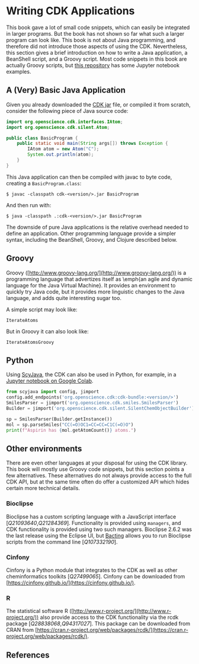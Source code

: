 # Writing CDK Applications

This book gave a lot of small code snippets, which can easily be integrated
in larger programs. But the book has not shown so far what such a larger
program can look like. This book is not about Java programming, and therefore
did not introduce those aspects of using the CDK.
Nevertheless, this section gives a brief introduction on how to write a
Java application, a BeanShell script, and a Groovy script. Most code snippets
in this book are actually Groovy scripts, but [this repository](https://egonw.github.io/chempyformatics/)
has some Jupyter notebook examples.

## A (Very) Basic Java Application

Given you already downloaded the [CDK jar](https://github.com/cdk/cdk/releases/tag/cdk-<version/>) file,
or compiled it from scratch, consider the following piece of
Java source code:

```java
import org.openscience.cdk.interfaces.IAtom;
import org.openscience.cdk.silent.Atom;

public class BasicProgram {
    public static void main(String args[]) throws Exception {
        IAtom atom = new Atom("C");
        System.out.println(atom);
    }
}
```

This <topic type="key">Java application</topic> can then be compiled with <topic>javac</topic> to byte code, creating a
`BasicProgram.class`:

```shell
$ javac -classpath cdk-<version/>.jar BasicProgram
```

And then run with:

```shell
$ java -classpath .:cdk-<version/>.jar BasicProgram
```

The downside of pure Java applications is the relative overhead
needed to define an application. Other programming language provide
a simpler syntax, including the BeanShell, Groovy, and Clojure
described below.

## Groovy

<topic type="key">Groovy</topic> ([http://www.groovy-lang.org/](http://www.groovy-lang.org/)) is a programming language that
advertizes itself as \emph{an agile and dynamic language for the Java
Virtual Machine}. It provides an environment to quickly
try Java code, but it provides more linguistic changes
to the Java language, and adds quite interesting sugar too.

A simple script may look like:

<code>IterateAtoms</code>

But in Groovy it can also look like:

<code>IterateAtomsGroovy</code>

## Python

Using [ScyJava](https://github.com/scijava/scyjava), the CDK can also be used in Python, for example, in a [Jupyter notebook
on Google Colab](https://colab.research.google.com/github/egonw/chempyformatics/blob/main/docs/nb/CreateAtom3.ipynb).

```python
from scyjava import config, jimport
config.add_endpoints('org.openscience.cdk:cdk-bundle:<version/>')
SmilesParser = jimport('org.openscience.cdk.smiles.SmilesParser')
Builder = jimport('org.openscience.cdk.silent.SilentChemObjectBuilder')

sp = SmilesParser(Builder.getInstance())
mol = sp.parseSmiles("CC(=O)OC1=CC=CC=C1C(=O)O")
print(f"Aspirin has {mol.getAtomCount()} atoms.")
```

## Other environments

There are even other languages at your disposal for using
the CDK library. This book will mostly use Groovy code snippets,
but this section points a few alternatives.
These alternatives do not always provide access to the full CDK API, but at the
same time often do offer a customized API which hides certain more technical details.

### Bioclipse

Bioclipse has a custom scripting language with a JavaScript
interface [<cite>Q21093640</cite>,<cite>Q21284369</cite>]. Functionality is provided using `managers`,
and CDK functionality is provided using two such managers. Bioclipse 2.6.2 was the
last release using the Eclipse UI, but [Bacting](https://github.com/egonw/bacting) allows you to run Bioclipse
scripts from the command line [<cite>Q107332190</cite>].

### Cinfony

Cinfony is a Python module that integrates to the CDK as well as other
cheminformatics toolkits [<cite>Q27499065</cite>]. Cinfony can be downloaded from [https://cinfony.github.io/](https://cinfony.github.io/).

### R

The statistical software R ([http://www.r-project.org/](http://www.r-project.org/)) also provide
access to the CDK functionality via the rcdk package [<cite>Q28838068</cite>,<cite>Q94317027</cite>]. This
package can be downloaded from CRAN from [https://cran.r-project.org/web/packages/rcdk/](https://cran.r-project.org/web/packages/rcdk/).

## References

<references/>

